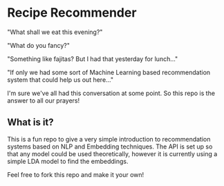 # Recipe Recommender

"What shall we eat this evening?"

"What do you fancy?"

"Something like fajitas? But I had that yesterday for lunch..."

"If only we had some sort of Machine Learning based recommendation system that could help us out here..."

I'm sure we've all had this conversation at some point. So this repo is the answer to all our prayers!

## What is it?

This is a fun repo to give a very simple introduction to recommendation systems based on NLP and Embedding techniques. The API is set up so that any model could be used theoretically, however it is currently using a simple LDA model to find the embeddings.

Feel free to fork this repo and make it your own!